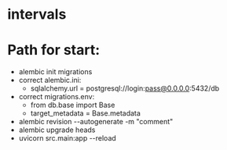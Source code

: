 # intervals


# Path for start:
- alembic init migrations
- correct alembic.ini:
    - sqlalchemy.url = postgresql://login:pass@0.0.0.0:5432/db
- correct migrations.env:
    - from db.base import Base
    - target_metadata = Base.metadata
- alembic revision --autogenerate -m "comment"
- alembic upgrade heads
- uvicorn src.main:app --reload